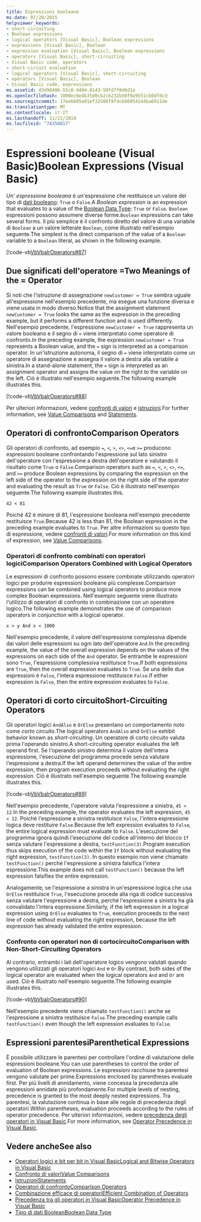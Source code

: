 ```yaml
---
title: Espressioni booleane
ms.date: 07/20/2015
helpviewer_keywords:
- short-circuiting
- Boolean expressions
- logical operators [Visual Basic], Boolean expressions
- expressions [Visual Basic], Boolean
- expression evaluation [Visual Basic], Boolean expressions
- operators [Visual Basic], short-circuiting
- Visual Basic code, operators
- short-circuit evaluation
- logical operators [Visual Basic], short-circuiting
- operators [Visual Basic], Boolean
- Visual Basic code, expressions
ms.assetid: d3d90406-55c8-4404-8143-50fd7f0d0d1a
ms.openlocfilehash: 1000ec6e4b35d0cb2c6232b50f9a9551cb0dfdcd
ms.sourcegitcommit: 17ee6605e01ef32506f8fdc686954244ba6911de
ms.translationtype: MT
ms.contentlocale: it-IT
ms.lasthandoff: 11/22/2019
ms.locfileid: "74350817"
---
```

# <a name="boolean-expressions-visual-basic"></a><span data-ttu-id="2dc71-102">Espressioni booleane (Visual Basic)</span><span class="sxs-lookup"><span data-stu-id="2dc71-102">Boolean Expressions (Visual Basic)</span></span>
<span data-ttu-id="2dc71-103">Un' *espressione booleana* è un'espressione che restituisce un valore del tipo di [dati booleano](../../../../visual-basic/language-reference/data-types/boolean-data-type.md): `True` o `False`.</span><span class="sxs-lookup"><span data-stu-id="2dc71-103">A *Boolean expression* is an expression that evaluates to a value of the [Boolean Data Type](../../../../visual-basic/language-reference/data-types/boolean-data-type.md): `True` or `False`.</span></span> <span data-ttu-id="2dc71-104">`Boolean` espressioni possono assumere diverse forme.</span><span class="sxs-lookup"><span data-stu-id="2dc71-104">`Boolean` expressions can take several forms.</span></span> <span data-ttu-id="2dc71-105">Il più semplice è il confronto diretto del valore di una variabile di `Boolean` a un valore letterale `Boolean`, come illustrato nell'esempio seguente.</span><span class="sxs-lookup"><span data-stu-id="2dc71-105">The simplest is the direct comparison of the value of a `Boolean` variable to a `Boolean` literal, as shown in the following example.</span></span>  
  
 [!code-vb[VbVbalrOperators#87](~/samples/snippets/visualbasic/VS_Snippets_VBCSharp/VbVbalrOperators/VB/Class1.vb#87)]  
  
## <a name="two-meanings-of-the--operator"></a><span data-ttu-id="2dc71-106">Due significati dell'operatore =</span><span class="sxs-lookup"><span data-stu-id="2dc71-106">Two Meanings of the = Operator</span></span>  
 <span data-ttu-id="2dc71-107">Si noti che l'istruzione di assegnazione `newCustomer = True` sembra uguale all'espressione nell'esempio precedente, ma esegue una funzione diversa e viene usata in modo diverso.</span><span class="sxs-lookup"><span data-stu-id="2dc71-107">Notice that the assignment statement `newCustomer = True` looks the same as the expression in the preceding example, but it performs a different function and is used differently.</span></span> <span data-ttu-id="2dc71-108">Nell'esempio precedente, l'espressione `newCustomer = True` rappresenta un valore booleano e il segno di `=` viene interpretato come operatore di confronto.</span><span class="sxs-lookup"><span data-stu-id="2dc71-108">In the preceding example, the expression `newCustomer = True` represents a Boolean value, and the `=` sign is interpreted as a comparison operator.</span></span> <span data-ttu-id="2dc71-109">In un'istruzione autonoma, il segno di `=` viene interpretato come un operatore di assegnazione e assegna il valore a destra alla variabile a sinistra.</span><span class="sxs-lookup"><span data-stu-id="2dc71-109">In a stand-alone statement, the `=` sign is interpreted as an assignment operator and assigns the value on the right to the variable on the left.</span></span> <span data-ttu-id="2dc71-110">Ciò è illustrato nell'esempio seguente.</span><span class="sxs-lookup"><span data-stu-id="2dc71-110">The following example illustrates this.</span></span>  
  
 [!code-vb[VbVbalrOperators#88](~/samples/snippets/visualbasic/VS_Snippets_VBCSharp/VbVbalrOperators/VB/Class1.vb#88)]  
  
 <span data-ttu-id="2dc71-111">Per ulteriori informazioni, vedere [confronti di valori](../../../../visual-basic/programming-guide/language-features/operators-and-expressions/value-comparisons.md) e [istruzioni](../../../../visual-basic/language-reference/statements/index.md).</span><span class="sxs-lookup"><span data-stu-id="2dc71-111">For further information, see [Value Comparisons](../../../../visual-basic/programming-guide/language-features/operators-and-expressions/value-comparisons.md) and [Statements](../../../../visual-basic/language-reference/statements/index.md).</span></span>  
  
## <a name="comparison-operators"></a><span data-ttu-id="2dc71-112">Operatori di confronto</span><span class="sxs-lookup"><span data-stu-id="2dc71-112">Comparison Operators</span></span>  
 <span data-ttu-id="2dc71-113">Gli operatori di confronto, ad esempio `=`, `<`, `>`, `<>`, `<=`e `>=` producono espressioni booleane confrontando l'espressione sul lato sinistro dell'operatore con l'espressione a destra dell'operatore e valutando il risultato come `True` o `False`.</span><span class="sxs-lookup"><span data-stu-id="2dc71-113">Comparison operators such as `=`, `<`, `>`, `<>`, `<=`, and `>=` produce Boolean expressions by comparing the expression on the left side of the operator to the expression on the right side of the operator and evaluating the result as `True` or `False`.</span></span> <span data-ttu-id="2dc71-114">Ciò è illustrato nell'esempio seguente.</span><span class="sxs-lookup"><span data-stu-id="2dc71-114">The following example illustrates this.</span></span>  
  
 `42 < 81`  
  
 <span data-ttu-id="2dc71-115">Poiché 42 è minore di 81, l'espressione booleana nell'esempio precedente restituisce `True`.</span><span class="sxs-lookup"><span data-stu-id="2dc71-115">Because 42 is less than 81, the Boolean expression in the preceding example evaluates to `True`.</span></span> <span data-ttu-id="2dc71-116">Per altre informazioni su questo tipo di espressione, vedere [confronti di valori](../../../../visual-basic/programming-guide/language-features/operators-and-expressions/value-comparisons.md).</span><span class="sxs-lookup"><span data-stu-id="2dc71-116">For more information on this kind of expression, see [Value Comparisons](../../../../visual-basic/programming-guide/language-features/operators-and-expressions/value-comparisons.md).</span></span>  
  
### <a name="comparison-operators-combined-with-logical-operators"></a><span data-ttu-id="2dc71-117">Operatori di confronto combinati con operatori logici</span><span class="sxs-lookup"><span data-stu-id="2dc71-117">Comparison Operators Combined with Logical Operators</span></span>  
 <span data-ttu-id="2dc71-118">Le espressioni di confronto possono essere combinate utilizzando operatori logici per produrre espressioni booleane più complesse.</span><span class="sxs-lookup"><span data-stu-id="2dc71-118">Comparison expressions can be combined using logical operators to produce more complex Boolean expressions.</span></span> <span data-ttu-id="2dc71-119">Nell'esempio seguente viene illustrato l'utilizzo di operatori di confronto in combinazione con un operatore logico.</span><span class="sxs-lookup"><span data-stu-id="2dc71-119">The following example demonstrates the use of comparison operators in conjunction with a logical operator.</span></span>  
  
 `x > y And x < 1000`  
  
 <span data-ttu-id="2dc71-120">Nell'esempio precedente, il valore dell'espressione complessiva dipende dai valori delle espressioni su ogni lato dell'operatore `And`.</span><span class="sxs-lookup"><span data-stu-id="2dc71-120">In the preceding example, the value of the overall expression depends on the values of the expressions on each side of the `And` operator.</span></span> <span data-ttu-id="2dc71-121">Se entrambe le espressioni sono `True`, l'espressione complessiva restituisce `True`.</span><span class="sxs-lookup"><span data-stu-id="2dc71-121">If both expressions are `True`, then the overall expression evaluates to `True`.</span></span> <span data-ttu-id="2dc71-122">Se una delle due espressioni è `False`, l'intera espressione restituisce `False`.</span><span class="sxs-lookup"><span data-stu-id="2dc71-122">If either expression is `False`, then the entire expression evaluates to `False`.</span></span>  
  
## <a name="short-circuiting-operators"></a><span data-ttu-id="2dc71-123">Operatori di corto circuito</span><span class="sxs-lookup"><span data-stu-id="2dc71-123">Short-Circuiting Operators</span></span>  
 <span data-ttu-id="2dc71-124">Gli operatori logici `AndAlso` e `OrElse` presentano un comportamento noto come *corto circuito*.</span><span class="sxs-lookup"><span data-stu-id="2dc71-124">The logical operators `AndAlso` and `OrElse` exhibit behavior known as *short-circuiting*.</span></span> <span data-ttu-id="2dc71-125">Un operatore di corto circuito valuta prima l'operando sinistro.</span><span class="sxs-lookup"><span data-stu-id="2dc71-125">A short-circuiting operator evaluates the left operand first.</span></span> <span data-ttu-id="2dc71-126">Se l'operando sinistro determina il valore dell'intera espressione, l'esecuzione del programma procede senza valutare l'espressione a destra.</span><span class="sxs-lookup"><span data-stu-id="2dc71-126">If the left operand determines the value of the entire expression, then program execution proceeds without evaluating the right expression.</span></span> <span data-ttu-id="2dc71-127">Ciò è illustrato nell'esempio seguente.</span><span class="sxs-lookup"><span data-stu-id="2dc71-127">The following example illustrates this.</span></span>  
  
 [!code-vb[VbVbalrOperators#89](~/samples/snippets/visualbasic/VS_Snippets_VBCSharp/VbVbalrOperators/VB/Class1.vb#89)]  
  
 <span data-ttu-id="2dc71-128">Nell'esempio precedente, l'operatore valuta l'espressione a sinistra, `45 < 12`.</span><span class="sxs-lookup"><span data-stu-id="2dc71-128">In the preceding example, the operator evaluates the left expression, `45 < 12`.</span></span> <span data-ttu-id="2dc71-129">Poiché l'espressione a sinistra restituisce `False`, l'intera espressione logica deve restituire `False`.</span><span class="sxs-lookup"><span data-stu-id="2dc71-129">Because the left expression evaluates to `False`, the entire logical expression must evaluate to `False`.</span></span> <span data-ttu-id="2dc71-130">L'esecuzione del programma ignora quindi l'esecuzione del codice all'interno del blocco `If` senza valutare l'espressione a destra, `testFunction(3)`.</span><span class="sxs-lookup"><span data-stu-id="2dc71-130">Program execution thus skips execution of the code within the `If` block without evaluating the right expression, `testFunction(3)`.</span></span> <span data-ttu-id="2dc71-131">In questo esempio non viene chiamato `testFunction()` perché l'espressione a sinistra falsifica l'intera espressione.</span><span class="sxs-lookup"><span data-stu-id="2dc71-131">This example does not call `testFunction()` because the left expression falsifies the entire expression.</span></span>  
  
 <span data-ttu-id="2dc71-132">Analogamente, se l'espressione a sinistra in un'espressione logica che usa `OrElse` restituisce `True`, l'esecuzione procede alla riga di codice successiva senza valutare l'espressione a destra, perché l'espressione a sinistra ha già convalidato l'intera espressione.</span><span class="sxs-lookup"><span data-stu-id="2dc71-132">Similarly, if the left expression in a logical expression using `OrElse` evaluates to `True`, execution proceeds to the next line of code without evaluating the right expression, because the left expression has already validated the entire expression.</span></span>  
  
### <a name="comparison-with-non-short-circuiting-operators"></a><span data-ttu-id="2dc71-133">Confronto con operatori non di cortocircuito</span><span class="sxs-lookup"><span data-stu-id="2dc71-133">Comparison with Non-Short-Circuiting Operators</span></span>  
 <span data-ttu-id="2dc71-134">Al contrario, entrambi i lati dell'operatore logico vengono valutati quando vengono utilizzati gli operatori logici `And` e `Or`.</span><span class="sxs-lookup"><span data-stu-id="2dc71-134">By contrast, both sides of the logical operator are evaluated when the logical operators `And` and `Or` are used.</span></span> <span data-ttu-id="2dc71-135">Ciò è illustrato nell'esempio seguente.</span><span class="sxs-lookup"><span data-stu-id="2dc71-135">The following example illustrates this.</span></span>  
  
 [!code-vb[VbVbalrOperators#90](~/samples/snippets/visualbasic/VS_Snippets_VBCSharp/VbVbalrOperators/VB/Class1.vb#90)]  
  
 <span data-ttu-id="2dc71-136">Nell'esempio precedente viene chiamato `testFunction()` anche se l'espressione a sinistra restituisce `False`.</span><span class="sxs-lookup"><span data-stu-id="2dc71-136">The preceding example calls `testFunction()` even though the left expression evaluates to `False`.</span></span>  
  
## <a name="parenthetical-expressions"></a><span data-ttu-id="2dc71-137">Espressioni parentesi</span><span class="sxs-lookup"><span data-stu-id="2dc71-137">Parenthetical Expressions</span></span>  
 <span data-ttu-id="2dc71-138">È possibile utilizzare le parentesi per controllare l'ordine di valutazione delle espressioni booleane.</span><span class="sxs-lookup"><span data-stu-id="2dc71-138">You can use parentheses to control the order of evaluation of Boolean expressions.</span></span> <span data-ttu-id="2dc71-139">Le espressioni racchiuse tra parentesi vengono valutate per prime.</span><span class="sxs-lookup"><span data-stu-id="2dc71-139">Expressions enclosed by parentheses evaluate first.</span></span> <span data-ttu-id="2dc71-140">Per più livelli di annidamento, viene concessa la precedenza alle espressioni annidate più profondamente.</span><span class="sxs-lookup"><span data-stu-id="2dc71-140">For multiple levels of nesting, precedence is granted to the most deeply nested expressions.</span></span> <span data-ttu-id="2dc71-141">Tra parentesi, la valutazione continua in base alle regole di precedenza degli operatori.</span><span class="sxs-lookup"><span data-stu-id="2dc71-141">Within parentheses, evaluation proceeds according to the rules of operator precedence.</span></span> <span data-ttu-id="2dc71-142">Per ulteriori informazioni, vedere [precedenza degli operatori in Visual Basic](../../../../visual-basic/language-reference/operators/operator-precedence.md).</span><span class="sxs-lookup"><span data-stu-id="2dc71-142">For more information, see [Operator Precedence in Visual Basic](../../../../visual-basic/language-reference/operators/operator-precedence.md).</span></span>  
  
## <a name="see-also"></a><span data-ttu-id="2dc71-143">Vedere anche</span><span class="sxs-lookup"><span data-stu-id="2dc71-143">See also</span></span>

- [<span data-ttu-id="2dc71-144">Operatori logici e bit per bit in Visual Basic</span><span class="sxs-lookup"><span data-stu-id="2dc71-144">Logical and Bitwise Operators in Visual Basic</span></span>](../../../../visual-basic/programming-guide/language-features/operators-and-expressions/logical-and-bitwise-operators.md)
- [<span data-ttu-id="2dc71-145">Confronto di valori</span><span class="sxs-lookup"><span data-stu-id="2dc71-145">Value Comparisons</span></span>](../../../../visual-basic/programming-guide/language-features/operators-and-expressions/value-comparisons.md)
- [<span data-ttu-id="2dc71-146">Istruzioni</span><span class="sxs-lookup"><span data-stu-id="2dc71-146">Statements</span></span>](../../../../visual-basic/programming-guide/language-features/statements.md)
- [<span data-ttu-id="2dc71-147">Operatori di confronto</span><span class="sxs-lookup"><span data-stu-id="2dc71-147">Comparison Operators</span></span>](../../../../visual-basic/language-reference/operators/comparison-operators.md)
- [<span data-ttu-id="2dc71-148">Combinazione efficace di operatori</span><span class="sxs-lookup"><span data-stu-id="2dc71-148">Efficient Combination of Operators</span></span>](../../../../visual-basic/programming-guide/language-features/operators-and-expressions/efficient-combination-of-operators.md)
- [<span data-ttu-id="2dc71-149">Precedenza tra gli operatori in Visual Basic</span><span class="sxs-lookup"><span data-stu-id="2dc71-149">Operator Precedence in Visual Basic</span></span>](../../../../visual-basic/language-reference/operators/operator-precedence.md)
- [<span data-ttu-id="2dc71-150">Tipo di dati Boolean</span><span class="sxs-lookup"><span data-stu-id="2dc71-150">Boolean Data Type</span></span>](../../../../visual-basic/language-reference/data-types/boolean-data-type.md)
